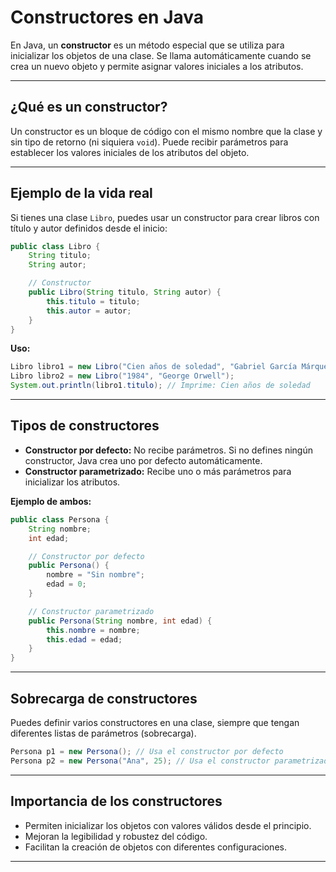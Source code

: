 # Constructores en Java

En Java, un **constructor** es un método especial que se utiliza para inicializar los objetos de una clase. Se llama automáticamente cuando se crea un nuevo objeto y permite asignar valores iniciales a los atributos.

---

## ¿Qué es un constructor?

Un constructor es un bloque de código con el mismo nombre que la clase y sin tipo de retorno (ni siquiera `void`). Puede recibir parámetros para establecer los valores iniciales de los atributos del objeto.

---

## Ejemplo de la vida real

Si tienes una clase `Libro`, puedes usar un constructor para crear libros con título y autor definidos desde el inicio:

```java
public class Libro {
    String titulo;
    String autor;

    // Constructor
    public Libro(String titulo, String autor) {
        this.titulo = titulo;
        this.autor = autor;
    }
}
```

**Uso:**

```java
Libro libro1 = new Libro("Cien años de soledad", "Gabriel García Márquez");
Libro libro2 = new Libro("1984", "George Orwell");
System.out.println(libro1.titulo); // Imprime: Cien años de soledad
```

---

## Tipos de constructores

- **Constructor por defecto:** No recibe parámetros. Si no defines ningún constructor, Java crea uno por defecto automáticamente.
- **Constructor parametrizado:** Recibe uno o más parámetros para inicializar los atributos.

**Ejemplo de ambos:**

```java
public class Persona {
    String nombre;
    int edad;

    // Constructor por defecto
    public Persona() {
        nombre = "Sin nombre";
        edad = 0;
    }

    // Constructor parametrizado
    public Persona(String nombre, int edad) {
        this.nombre = nombre;
        this.edad = edad;
    }
}
```

---

## Sobrecarga de constructores

Puedes definir varios constructores en una clase, siempre que tengan diferentes listas de parámetros (sobrecarga).

```java
Persona p1 = new Persona(); // Usa el constructor por defecto
Persona p2 = new Persona("Ana", 25); // Usa el constructor parametrizado
```

---

## Importancia de los constructores

- Permiten inicializar los objetos con valores válidos desde el principio.
- Mejoran la legibilidad y robustez del código.
- Facilitan la creación de objetos con diferentes configuraciones.

---